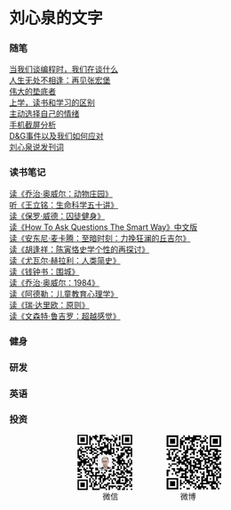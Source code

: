 # 刘心泉的文字

### 随笔

[当我们谈编程时，我们在谈什么](https://github.com/unetman/works/blob/master/essays/134.md)  
[人生无处不相逢：再见张宏堡](https://github.com/unetman/works/blob/master/essays/125.md)  
[伟大的垫底者](https://github.com/unetman/works/blob/master/essays/99.md)  
[上学，读书和学习的区别](https://github.com/unetman/works/blob/master/essays/90.md)  
[主动选择自己的情绪](https://github.com/unetman/works/blob/master/essays/86.md)  
[手机截屏分析](https://github.com/unetman/works/blob/master/essays/81.md)  
[D&G事件以及我们如何应对](https://github.com/unetman/works/blob/master/essays/33.md)  
[刘心泉说发刊词](https://github.com/unetman/works/blob/master/files/11.md)

### 读书笔记

[读《乔治·奥威尔：动物庄园》](https://github.com/unetman/works/blob/master/reading_notes/164.md)  
[听《王立铭：生命科学五十讲》](https://github.com/unetman/works/blob/master/reading_notes/150.md)  
[读《保罗·威德：囚徒健身》](https://github.com/unetman/works/blob/master/reading_notes/141.md)  
[读《How To Ask Questions The Smart Way》中文版](https://github.com/unetman/works/blob/master/reading_notes/114.md)  
[读《安东尼·麦卡腾：至暗时刻：力挽狂澜的丘吉尔》](https://github.com/unetman/works/blob/master/reading_notes/109.md)  
[读《胡逢祥：陈寅恪史学个性的再探讨》](https://github.com/unetman/works/blob/master/reading_notes/103.md)  
[读《尤瓦尔·赫拉利：人类简史》](https://github.com/unetman/works/blob/master/reading_notes/95.md)  
[读《钱钟书：围城》](https://github.com/unetman/works/blob/master/reading_notes/74.md)  
[读《乔治·奥威尔：1984》](https://github.com/unetman/works/blob/master/reading_notes/68.md)  
[读《阿德勒：儿童教育心理学》](https://github.com/unetman/works/blob/master/reading_notes/61.md)  
[读《瑞·达里欧：原则》](https://github.com/unetman/works/blob/master/reading_notes/54.md)  
[读《文森特·鲁吉罗：超越感觉》](https://github.com/unetman/works/blob/master/reading_notes/40.md)  

### 健身

### 研发

### 英语

### 投资

<div align=center>

<img src="https://github.com/unetman/works/blob/master/resources/wechat.jpg?raw=true" width = "100" height = "100" div align=center />　　　　
<img src="https://github.com/unetman/works/blob/master/resources/weibo.jpg?raw=true" width = "100" height = "100" div align=center />  
微信　　　　　　　　微博